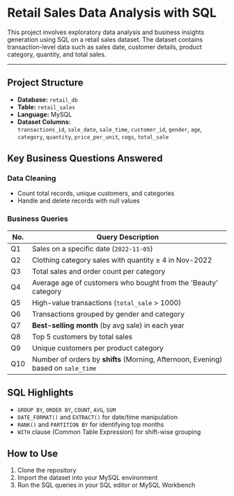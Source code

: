
# Retail Sales Data Analysis with SQL

This project involves exploratory data analysis and business insights generation using SQL on a retail sales dataset. The dataset contains transaction-level data such as sales date, customer details, product category, quantity, and total sales.

---

##  Project Structure

- **Database:** `retail_db`
- **Table:** `retail_sales`
- **Language:** MySQL
- **Dataset Columns:**  
  `transactions_id`, `sale_date`, `sale_time`, `customer_id`, `gender`, `age`, `category`, `quantity`, `price_per_unit`, `cogs`, `total_sale`


## Key Business Questions Answered

### Data Cleaning
- Count total records, unique customers, and categories
- Handle and delete records with null values

### Business Queries

| No. | Query Description |
|-----|--------------------|
| Q1  | Sales on a specific date (`2022-11-05`) |
| Q2  | Clothing category sales with quantity ≥ 4 in Nov-2022 |
| Q3  | Total sales and order count per category |
| Q4  | Average age of customers who bought from the 'Beauty' category |
| Q5  | High-value transactions (`total_sale` > 1000) |
| Q6  | Transactions grouped by gender and category |
| Q7  | **Best-selling month** (by avg sale) in each year |
| Q8  | Top 5 customers by total sales |
| Q9  | Unique customers per product category |
| Q10 | Number of orders by **shifts** (Morning, Afternoon, Evening) based on `sale_time` |


## SQL Highlights

- `GROUP BY`, `ORDER BY`, `COUNT`, `AVG`, `SUM`
- `DATE_FORMAT()` and `EXTRACT()` for date/time manipulation
- `RANK()` and `PARTITION BY` for identifying top months
- `WITH` clause (Common Table Expression) for shift-wise grouping

## How to Use

1. Clone the repository
2. Import the dataset into your MySQL environment
3. Run the SQL queries in your SQL editor or MySQL Workbench


